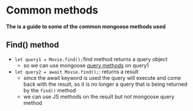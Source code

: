 # Common methods
**The is a guide to some of the common mongoose methods used**

## Find() method
- `let query1 = Movie.find();`find method returns a query object
    - so we can use mongoose [query methods](https://mongoosejs.com/docs/api/query.html) on query1
- `let query2 = await Movie.find();`: returns a result
    - since the await keyword is used the query will execute and come back with the result, so it is no longer a query that is being returned by the `find()` method
    - we can use JS methods on the result but not mongoose query method